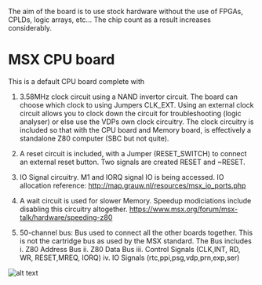The aim of the board is to use stock hardware without the use of FPGAs, CPLDs, logic arrays, etc...
The chip count as a result increases considerably.

# MSX CPU board

This is a default CPU board complete with 
1. 3.58MHz clock circuit using a NAND invertor circuit. The board can choose which clock to using Jumpers CLK_EXT. Using an external clock circuit allows you to clock down the circuit for troubleshooting (logic analyser) or else use the VDPs own clock circuitry. 
The clock circuitry is included so that with the CPU board and Memory board, is effectively a standalone Z80 computer (SBC but not quite).

2. A reset circuit is included, with a Jumper (RESET_SWITCH) to connect an external reset button. Two signals are created RESET and ~RESET.
3. IO Signal circuitry. M1 and IORQ signal IO is being accessed. IO allocation reference: http://map.grauw.nl/resources/msx_io_ports.php
4. A wait circuit is used for slower Memory. Speedup modiciations include disabling this circuitry altogether. https://www.msx.org/forum/msx-talk/hardware/speeding-z80
5. 50-channel bus: Bus used to connect all the other boards together. This is not the cartridge bus as used by the MSX standard. The Bus includes
    i. Z80 Address Bus
    ii. Z80 Data Bus
    iii. Control Signals (CLK,INT, RD, WR, RESET,MREQ, IORQ)
    iv. IO Signals (rtc,ppi,psg,vdp,prn,exp,ser)
    
![alt text](https://github.com/micsche/MSX/blob/main/msx1-cpu/msx-cpu.svg)
